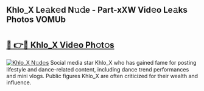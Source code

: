 ## Khlo_X Le𝚊k𝚎d N𝚞𝚍e - Part-xXW Vid𝚎o Le𝚊ks Photos VOMUb

# <h2><a href="http://fbfek8o.evod.top/?m=Khlo_X">🔗 👉🔴 Khlo_X Vid𝚎o Ph𝚘t𝚘s</a></h2>

[![Khlo_X N𝚞d𝚎s](https://i.imgur.com/8V9OHl7.gif)](http://fbfek8o.evod.top/?m=Khlo_X)
Social media star Khlo_X who has gained fame for posting lifestyle and dance-related content, including dance trend performances and mini vlogs. Public figures Khlo_X are often criticized for their wealth and influence. 
